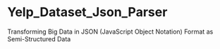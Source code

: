 # Yelp_Dataset_Json_Parser
Transforming Big Data in JSON (JavaScript Object Notation) Format as Semi-Structured Data 
